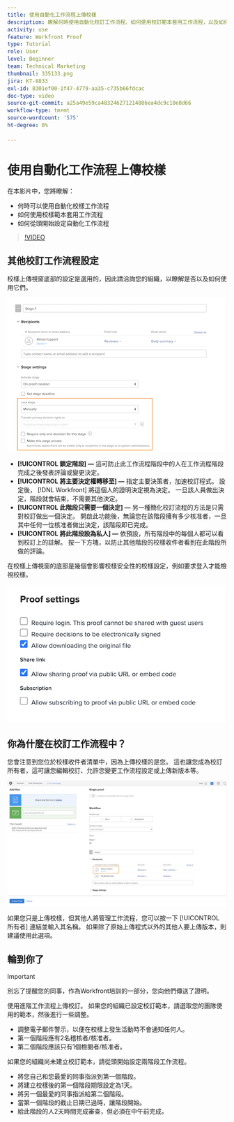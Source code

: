 ```yaml
---
title: 使用自動化工作流程上傳校樣
description: 瞭解何時使用自動化校訂工作流程、如何使用校訂範本套用工作流程，以及如何從頭開始設定自動化工作流程。
activity: use
feature: Workfront Proof
type: Tutorial
role: User
level: Beginner
team: Technical Marketing
thumbnail: 335133.png
jira: KT-8833
exl-id: 8301ef00-1f47-4779-aa35-c735b66fdcac
doc-type: video
source-git-commit: a25a49e59ca483246271214886ea4dc9c10e8d66
workflow-type: tm+mt
source-wordcount: '575'
ht-degree: 0%

---
```


# 使用自動化工作流程上傳校樣

在本影片中，您將瞭解：

* 何時可以使用自動化校樣工作流程
* 如何使用校樣範本套用工作流程
* 如何從頭開始設定自動化工作流程

>[!VIDEO](https://video.tv.adobe.com/v/335133/?quality=12&learn=on)



## 其他校訂工作流程設定

校樣上傳視窗底部的設定是選用的，因此請洽詢您的組織，以瞭解是否以及如何使用它們。

![的影像 [!UICONTROL 新校訂]視窗的 [!UICONTROL 階段設定] 反白顯示。](assets/additional-proof-workflow-settings.png)

* **[!UICONTROL 鎖定階段] —** 這可防止此工作流程階段中的人在工作流程階段完成之後發表評論或變更決定。
* **[!UICONTROL 將主要決定權轉移至] —** 指定主要決策者，加速校訂程式。 設定後， [!DNL Workfront] 將這個人的證明決定視為決定。 一旦該人員做出決定，階段就會結束，不需要其他決定。
* **[!UICONTROL 此階段只需要一個決定] —** 另一種簡化校訂流程的方法是只需對校訂做出一個決定。 開啟此功能後，無論您在該階段擁有多少核准者，一旦其中任何一位核准者做出決定，該階段即已完成。
* **[!UICONTROL 將此階段設為私人] —** 依預設，所有階段中的每個人都可以看到校訂上的註解。 按一下方塊，以防止其他階段的校樣收件者看到在此階段所做的評論。

在校樣上傳視窗的底部是幾個會影響校樣安全性的校樣設定，例如要求登入才能檢視校樣。

<!--
Learn more about these in the Proof settings section of the Configure a proof article.
-->

![的影像 [!UICONTROL 校訂設定] 區域上傳校樣。](assets/additional-proof-workflow-settings-2.png)

<!--
### Learn more
* Automated workflow overview
* Automated workflow stages overview
-->

<!--
### Guides
* Plan an advanced workflow worksheet
-->

## 你為什麼在校訂工作流程中？

您會注意到您位於校樣收件者清單中，因為上傳校樣的是您。 這也讓您成為校訂所有者，這可讓您編輯校訂、允許您變更工作流程設定或上傳新版本等。

![校樣上傳視窗的影像中，校樣擁有者在收件者清單中反白顯示。](assets/proof-owner.png)

如果您只是上傳校樣，但其他人將管理工作流程，您可以按一下 [!UICONTROL 所有者] 連結並輸入其名稱。 如果除了原始上傳程式以外的其他人要上傳版本，則建議使用此選項。

## 輪到你了

>[!IMPORTANT]
>
>別忘了提醒您的同事，作為Workfront培訓的一部分，您向他們傳送了證明。


使用進階工作流程上傳校訂。 如果您的組織已設定校訂範本，請選取您的團隊使用的範本，然後進行一些調整。

* 調整電子郵件警示，以便在校樣上發生活動時不會通知任何人。
* 第一個階段應有2名稽核者/核准者。
* 第二個階段應該只有1個檢閱者/核准者。

如果您的組織尚未建立校訂範本，請從頭開始設定兩階段工作流程。

* 將您自己和您最愛的同事指派到第一個階段。
* 將建立校樣後的第一個階段期限設定為1天。
* 將另一個最愛的同事指派給第二個階段。
* 當第一個階段的截止日期已過時，讓階段開始。
* 給此階段的人2天時間完成審查，但必須在中午前完成。


